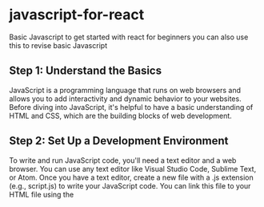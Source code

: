 # javascript-for-react
Basic Javascript to get started with react for beginners you can also use this to revise basic Javascript

## Step 1: Understand the Basics
JavaScript is a programming language that runs on web browsers and allows you to add interactivity and dynamic behavior to your websites. Before diving into JavaScript, it's helpful to have a basic understanding of HTML and CSS, which are the building blocks of web development.

## Step 2: Set Up a Development Environment
To write and run JavaScript code, you'll need a text editor and a web browser. You can use any text editor like Visual Studio Code, Sublime Text, or Atom. Once you have a text editor, create a new file with a .js extension (e.g., script.js) to write your JavaScript code. You can link this file to your HTML file using the <script> tag.
  
## Step 3: Variables and Data Types
In JavaScript, you use variables to store and manipulate data. Variables are declared using the let, const, or var keywords. JavaScript has different data types, including numbers, strings, booleans, arrays, and objects.

```
let message = "Hello, World!";
const pi = 3.14;
let isTrue = true;
let numbers = [1, 2, 3, 4, 5];
let person = {
  name: "John",
  age: 30,
};
```
   
## Step 4: Operators and Expressions
  
JavaScript provides various operators for performing arithmetic, comparison, logical, and assignment operations. You can use expressions to combine variables and values to produce a result.

```
let x = 5;
let y = 3;
let sum = x + y;
let isGreater = x > y;  
```

## Step 5: Control Flow
JavaScript provides different control flow statements to make decisions and repeat code blocks. These include if...else statements, switch statements, and loops like for, while, and do...while.

``` 
let age = 18;

if (age >= 18) {
  console.log("You are an adult.");
} else {
  console.log("You are a minor.");
}

let day = "Monday";

switch (day) {
  case "Saturday":
    console.log("It's the weekend!");
    break;
  case "Sunday":
    console.log("It's the weekend!");
    break;
  default:
    console.log("It's a weekday.");
}

for (let i = 1; i <= 5; i++) {
  console.log(i);
}

let i = 1;
while (i <= 5) {
  console.log(i);
  i++;
}
```

## Step 6: Functions
Functions allow you to group code into reusable blocks. You can define your own functions or use built-in JavaScript functions.

```
function greet(name) {
  console.log("Hello, " + name + "!");
}

greet("John");

function add(x, y) {
  return x + y;
}

let result = add(3, 4);
console.log(result);
```

## Step 7: Working with the Document Object Model (DOM)
  
The Document Object Model (DOM) represents the structure of an HTML document. JavaScript can interact with the DOM to manipulate elements, change styles, handle events, and more.

```
let heading = document.getElementById("myHeading");
heading.textContent = "New Heading";
heading.style.color = "red";

let button = document.getElementById("myButton");
button.addEventListener("click", function() {
  console.log("Button clicked!");
});
```

These are the fundamental concepts of JavaScript that will provide a solid foundation for learning React. Remember to practice writing code and experiment with examples to reinforce your understanding
  
## step 8: Further Learning
 
#### Step 1: Review the Basics

Take some time to review the basics of JavaScript. Ensure you have a good understanding of variables, data types, operators, control flow statements, functions, and the DOM.

Resources:
  
[Mozilla Developer Network (MDN) JavaScript Guide](https://developer.mozilla.org/en-US/docs/Web/JavaScript/Reference)
  
[JavaScript.info](https://javascript.info)
  
[Eloquent JavaScript](https://eloquentjavascript.net)

#### Step 2: Explore Advanced JavaScript Concepts

Once you have a solid grasp of the fundamentals, it's time to dive into more advanced JavaScript concepts. Some important areas to explore include:

- Closures: Learn about lexical scoping, closure creation, and their practical applications.
  
- Prototypes and Object-Oriented Programming: Understand JavaScript's unique approach to object-oriented programming and how prototypes work.
  
- Asynchronous JavaScript: Explore asynchronous programming concepts, including callbacks, promises, and async/await.
  
- Modules: Learn about JavaScript modules to organize and structure your code effectively.

##### Resources:

[MDN JavaScript Reference](https://developer.mozilla.org/en-US/docs/Web/JavaScript/Reference)
  
[JavaScript.info Advanced Topics](https://javascript.info/advanced-topics)

#### Step 3: Practice Coding

Practice is crucial for mastering any programming language. Challenge yourself with coding exercises and projects to reinforce your knowledge. Some platforms that offer coding exercises and projects include:

[FreeCodeCamp](https://freecodecamp.org)
  
[Codecademy](https://codecademy.com)

[Exercism](https://exercism.org/tracks/javascript)
  
[LeetCode](https://leetcode.com)

#### Step 4: Read JavaScript Books

Consider reading books that delve deeper into JavaScript concepts. Here are a few highly recommended options:

- "You Don't Know JS" series by Kyle Simpson: A comprehensive series of books that covers JavaScript in detail.
  
- "JavaScript: The Good Parts" by Douglas Crockford: A concise guide that highlights the good parts of JavaScript.
  
- "Effective JavaScript" by David Herman: Provides practical tips and techniques for writing effective JavaScript code.

#### Step 5: Engage in the JavaScript Community

Engaging with the JavaScript community can be valuable for learning and staying up to date with the latest trends. Participate in online forums, join JavaScript-related social media groups, and attend local meetups or conferences. The following platforms are excellent for connecting with the JavaScript community:

Reddit: [Visit the r/javascript subreddit](https://reddit.com/r/javascript)
  
Twitter: Follow JavaScript experts, developers, and organizations to stay informed about JavaScript-related news and discussions.
  
Meetup: Explore local meetup groups focused on JavaScript or web development.

Remember to set goals, break complex concepts into smaller manageable parts, and always practice what you learn. JavaScript is a versatile language, and continuous learning and exploration will help you become a proficient developer.  
